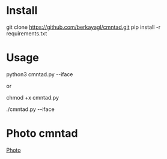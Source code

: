 # Install
git clone  https://github.com/berkayagl/cmntad.git
pip install -r requirements.txt

# Usage
python3 cmntad.py --iface

or

chmod +x cmntad.py

./cmntad.py --iface

# Photo cmntad

[Photo](test.png)
